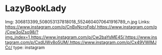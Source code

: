 # LazyBookLady

Img: 306813399_508053137818018_5524604070641916789_n.jpg
Links: https://www.instagram.com/p/CnBxNcroFpb/,https://www.instagram.com/p/Cow3olZso98/?img_index=1,https://www.instagram.com/p/Cw2baYsME45/,https://www.instagram.com/p/CxdUWv8o5UM/,https://www.instagram.com/p/Cx49VWIMJCc/
type: instagram